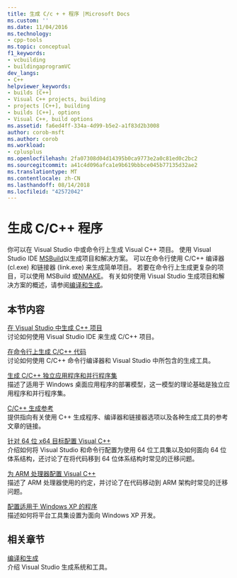 ```yaml
---
title: 生成 C/c + + 程序 |Microsoft Docs
ms.custom: ''
ms.date: 11/04/2016
ms.technology:
- cpp-tools
ms.topic: conceptual
f1_keywords:
- vcbuilding
- buildingaprogramVC
dev_langs:
- C++
helpviewer_keywords:
- builds [C++]
- Visual C++ projects, building
- projects [C++], building
- builds [C++], options
- Visual C++, build options
ms.assetid: fa6ed4ff-334a-4d99-b5e2-a1f83d2b3008
author: corob-msft
ms.author: corob
ms.workload:
- cplusplus
ms.openlocfilehash: 2fa07308d04d14395b0ca9773e2a0c81ed0c2bc2
ms.sourcegitcommit: a41c4d096afca1e9b619bbbce045b77135d32ae2
ms.translationtype: MT
ms.contentlocale: zh-CN
ms.lasthandoff: 08/14/2018
ms.locfileid: "42572042"
---
```

# <a name="building-cc-programs"></a>生成 C/C++ 程序

你可以在 Visual Studio 中或命令行上生成 Visual C++ 项目。 使用 Visual Studio IDE [MSBuild](../build/msbuild-visual-cpp.md)以生成项目和解决方案。 可以在命令行使用 C/C++ 编译器 (cl.exe) 和链接器 (link.exe) 来生成简单项目。 若要在命令行上生成更复杂的项目，可以使用 MSBuild 或[NMAKE](../build/nmake-reference.md)。 有关如何使用 Visual Studio 生成项目和解决方案的概述，请参阅[编译和生成](/visualstudio/ide/compiling-and-building-in-visual-studio)。  
  
## <a name="in-this-section"></a>本节内容  

[在 Visual Studio 中生成 C++ 项目](../ide/building-cpp-projects-in-visual-studio.md)  
讨论如何使用 Visual Studio IDE 来生成 C/C++ 项目。  
  
[在命令行上生成 C/C++ 代码](../build/building-on-the-command-line.md)  
讨论如何使用 C/C++ 命令行编译器和 Visual Studio 中所包含的生成工具。  
  
[生成 C/C++ 独立应用程序和并行程序集](../build/building-c-cpp-isolated-applications-and-side-by-side-assemblies.md)  
描述了适用于 Windows 桌面应用程序的部署模型，这一模型的理论基础是独立应用程序和并行程序集。  
  
[C/C++ 生成参考](../build/reference/c-cpp-building-reference.md)  
提供指向有关使用 C++ 生成程序、编译器和链接器选项以及各种生成工具的参考文章的链接。  
  
[针对 64 位 x64 目标配置 Visual C++](../build/configuring-programs-for-64-bit-visual-cpp.md)  
介绍如何将 Visual Studio 和命令行配置为使用 64 位工具集以及如何面向 64 位体系结构，还讨论了在将代码移到 64 位体系结构时常见的迁移问题。  
  
[为 ARM 处理器配置 Visual C++](../build/configuring-programs-for-arm-processors-visual-cpp.md)  
描述了 ARM 处理器使用的约定，并讨论了在代码移动到 ARM 架构时常见的迁移问题。  
  
[配置适用于 Windows XP 的程序](../build/configuring-programs-for-windows-xp.md)  
描述如何将平台工具集设置为面向 Windows XP 开发。  
  
## <a name="related-sections"></a>相关章节  
 [编译和生成](/visualstudio/ide/compiling-and-building-in-visual-studio)  
 介绍 Visual Studio 生成系统和工具。